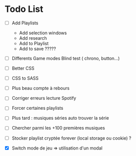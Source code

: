 # Todo List

- [ ] Add Playlists
    - Add selection windows
    - Add research
    - Add to Playlist
    - Add to save ?????

- [ ] Differents Game modes Blind test ( chrono, button...)

- [ ] Better CSS

- [ ] CSS to SASS

- [ ] Plus beau compte à rebours
- [ ] Corriger erreurs lecture Spotify
- [ ] Forcer certaines playlists 
- [ ] Plus tard : musiques séries auto trouver la série 
- [ ] Chercher parmi les +100 premières musiques 
- [ ] Stocker playlist cryptée forever (local storage ou cookie) ?
- [X] Switch mode de jeu => utilisation d'un modal